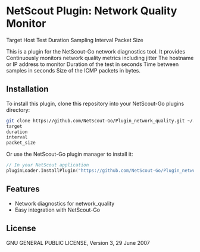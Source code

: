 # NetScout Plugin: Network Quality Monitor

Target Host
Test Duration
Sampling Interval
Packet Size

This is a plugin for the NetScout-Go network diagnostics tool. It provides Continuously monitors network quality metrics including jitter
The hostname or IP address to monitor
Duration of the test in seconds
Time between samples in seconds
Size of the ICMP packets in bytes.

## Installation

To install this plugin, clone this repository into your NetScout-Go plugins directory:

```bash
git clone https://github.com/NetScout-Go/Plugin_network_quality.git ~/.netscout/plugins/network_quality
target
duration
interval
packet_size
```

Or use the NetScout-Go plugin manager to install it:

```go
// In your NetScout application
pluginLoader.InstallPlugin("https://github.com/NetScout-Go/Plugin_network_quality")
```

## Features

- Network diagnostics for network_quality
- Easy integration with NetScout-Go

## License

GNU GENERAL PUBLIC LICENSE, Version 3, 29 June 2007
